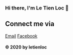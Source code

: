 ### Hi there, I'm Le Tien Loc 👋

<!--
**letienlocvn/letienlocvn** is a ✨ _special_ ✨ repository because its `README.md` (this file) appears on your GitHub profile.

Here are somethings about me:

- 🧑‍💻 I’m a student FPT University 
- 🌱 I’m currently learning software engineer. 
- ⚡ Fun fact: ... The world is one word !
-->

## Connect me via 
[Email](mailto:letienlocvn@gmail.com)
[Facebook](https://facebook.com/letienlocvn)


#### © 2020 by letienloc
